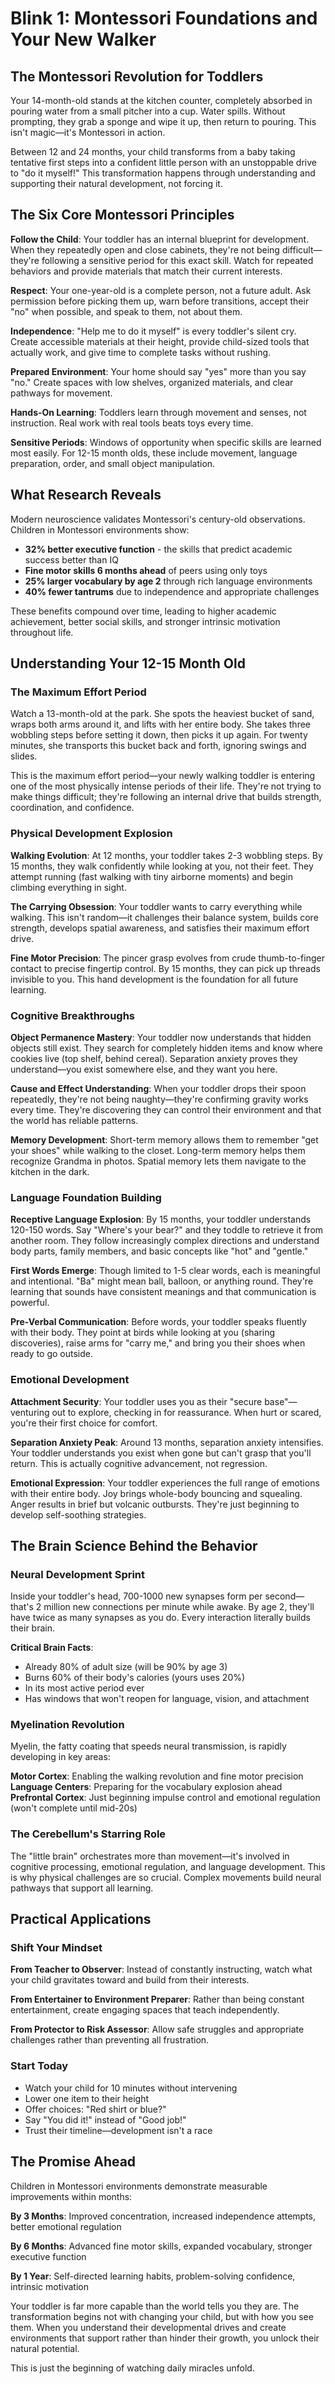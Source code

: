 # Blink 1: Montessori Foundations and Your New Walker

## The Montessori Revolution for Toddlers

Your 14-month-old stands at the kitchen counter, completely absorbed in pouring water from a small pitcher into a cup. Water spills. Without prompting, they grab a sponge and wipe it up, then return to pouring. This isn't magic—it's Montessori in action.

Between 12 and 24 months, your child transforms from a baby taking tentative first steps into a confident little person with an unstoppable drive to "do it myself!" This transformation happens through understanding and supporting their natural development, not forcing it.

## The Six Core Montessori Principles

**Follow the Child**: Your toddler has an internal blueprint for development. When they repeatedly open and close cabinets, they're not being difficult—they're following a sensitive period for this exact skill. Watch for repeated behaviors and provide materials that match their current interests.

**Respect**: Your one-year-old is a complete person, not a future adult. Ask permission before picking them up, warn before transitions, accept their "no" when possible, and speak to them, not about them.

**Independence**: "Help me to do it myself" is every toddler's silent cry. Create accessible materials at their height, provide child-sized tools that actually work, and give time to complete tasks without rushing.

**Prepared Environment**: Your home should say "yes" more than you say "no." Create spaces with low shelves, organized materials, and clear pathways for movement.

**Hands-On Learning**: Toddlers learn through movement and senses, not instruction. Real work with real tools beats toys every time.

**Sensitive Periods**: Windows of opportunity when specific skills are learned most easily. For 12-15 month olds, these include movement, language preparation, order, and small object manipulation.

## What Research Reveals

Modern neuroscience validates Montessori's century-old observations. Children in Montessori environments show:

- **32% better executive function** - the skills that predict academic success better than IQ
- **Fine motor skills 6 months ahead** of peers using only toys
- **25% larger vocabulary by age 2** through rich language environments
- **40% fewer tantrums** due to independence and appropriate challenges

These benefits compound over time, leading to higher academic achievement, better social skills, and stronger intrinsic motivation throughout life.

## Understanding Your 12-15 Month Old

### The Maximum Effort Period

Watch a 13-month-old at the park. She spots the heaviest bucket of sand, wraps both arms around it, and lifts with her entire body. She takes three wobbling steps before setting it down, then picks it up again. For twenty minutes, she transports this bucket back and forth, ignoring swings and slides.

This is the maximum effort period—your newly walking toddler is entering one of the most physically intense periods of their life. They're not trying to make things difficult; they're following an internal drive that builds strength, coordination, and confidence.

### Physical Development Explosion

**Walking Evolution**: At 12 months, your toddler takes 2-3 wobbling steps. By 15 months, they walk confidently while looking at you, not their feet. They attempt running (fast walking with tiny airborne moments) and begin climbing everything in sight.

**The Carrying Obsession**: Your toddler wants to carry everything while walking. This isn't random—it challenges their balance system, builds core strength, develops spatial awareness, and satisfies their maximum effort drive.

**Fine Motor Precision**: The pincer grasp evolves from crude thumb-to-finger contact to precise fingertip control. By 15 months, they can pick up threads invisible to you. This hand development is the foundation for all future learning.

### Cognitive Breakthroughs

**Object Permanence Mastery**: Your toddler now understands that hidden objects still exist. They search for completely hidden items and know where cookies live (top shelf, behind cereal). Separation anxiety proves they understand—you exist somewhere else, and they want you here.

**Cause and Effect Understanding**: When your toddler drops their spoon repeatedly, they're not being naughty—they're confirming gravity works every time. They're discovering they can control their environment and that the world has reliable patterns.

**Memory Development**: Short-term memory allows them to remember "get your shoes" while walking to the closet. Long-term memory helps them recognize Grandma in photos. Spatial memory lets them navigate to the kitchen in the dark.

### Language Foundation Building

**Receptive Language Explosion**: By 15 months, your toddler understands 120-150 words. Say "Where's your bear?" and they toddle to retrieve it from another room. They follow increasingly complex directions and understand body parts, family members, and basic concepts like "hot" and "gentle."

**First Words Emerge**: Though limited to 1-5 clear words, each is meaningful and intentional. "Ba" might mean ball, balloon, or anything round. They're learning that sounds have consistent meanings and that communication is powerful.

**Pre-Verbal Communication**: Before words, your toddler speaks fluently with their body. They point at birds while looking at you (sharing discoveries), raise arms for "carry me," and bring you their shoes when ready to go outside.

### Emotional Development

**Attachment Security**: Your toddler uses you as their "secure base"—venturing out to explore, checking in for reassurance. When hurt or scared, you're their first choice for comfort.

**Separation Anxiety Peak**: Around 13 months, separation anxiety intensifies. Your toddler understands you exist when gone but can't grasp that you'll return. This is actually cognitive advancement, not regression.

**Emotional Expression**: Your toddler experiences the full range of emotions with their entire body. Joy brings whole-body bouncing and squealing. Anger results in brief but volcanic outbursts. They're just beginning to develop self-soothing strategies.

## The Brain Science Behind the Behavior

### Neural Development Sprint

Inside your toddler's head, 700-1000 new synapses form per second—that's 2 million new connections per minute while awake. By age 2, they'll have twice as many synapses as you do. Every interaction literally builds their brain.

**Critical Brain Facts**:
- Already 80% of adult size (will be 90% by age 3)
- Burns 60% of their body's calories (yours uses 20%)
- In its most active period ever
- Has windows that won't reopen for language, vision, and attachment

### Myelination Revolution

Myelin, the fatty coating that speeds neural transmission, is rapidly developing in key areas:

**Motor Cortex**: Enabling the walking revolution and fine motor precision
**Language Centers**: Preparing for the vocabulary explosion ahead
**Prefrontal Cortex**: Just beginning impulse control and emotional regulation (won't complete until mid-20s)

### The Cerebellum's Starring Role

The "little brain" orchestrates more than movement—it's involved in cognitive processing, emotional regulation, and language development. This is why physical challenges are so crucial. Complex movements build neural pathways that support all learning.

## Practical Applications

### Shift Your Mindset

**From Teacher to Observer**: Instead of constantly instructing, watch what your child gravitates toward and build from their interests.

**From Entertainer to Environment Preparer**: Rather than being constant entertainment, create engaging spaces that teach independently.

**From Protector to Risk Assessor**: Allow safe struggles and appropriate challenges rather than preventing all frustration.

### Start Today

- Watch your child for 10 minutes without intervening
- Lower one item to their height
- Offer choices: "Red shirt or blue?"
- Say "You did it!" instead of "Good job!"
- Trust their timeline—development isn't a race

## The Promise Ahead

Children in Montessori environments demonstrate measurable improvements within months:

**By 3 Months**: Improved concentration, increased independence attempts, better emotional regulation

**By 6 Months**: Advanced fine motor skills, expanded vocabulary, stronger executive function

**By 1 Year**: Self-directed learning habits, problem-solving confidence, intrinsic motivation

Your toddler is far more capable than the world tells you they are. The transformation begins not with changing your child, but with how you see them. When you understand their developmental drives and create environments that support rather than hinder their growth, you unlock their natural potential.

This is just the beginning of watching daily miracles unfold.